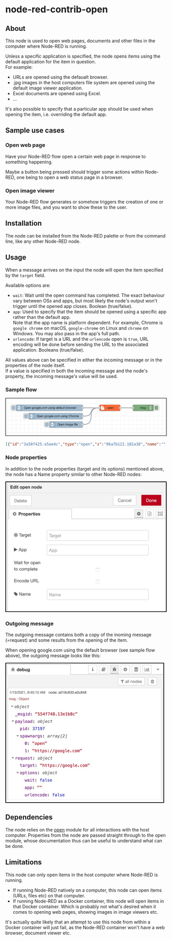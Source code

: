 # node-red-contrib-open

## About

This node is used to open web pages, documents and other files in the computer where Node-RED is running.

Unless a specific application is specified, the node opens items using the default application for the item in question.  
For example:

* URLs are opened using the defaualt browser.
* .jpg images in the host computers file system are opened using the default image viewer application.
* Excel documents are opened using Excel.
* ...

It's also possible to specify that a particular app should be used when opening the item, i.e. overriding the default app.

## Sample use cases

### Open web page

Have your Node-RED flow open a certain web page in response to something happening.

Maybe a button being pressed should trigger some actions within Node-RED, one being to open a web status page in a browser.

### Open image viewer

Your Node-RED flow generates or somehow triggers the creation of one or more image files, and you want to show these to the user.

## Installation

The node can be installed from the Node-RED palette or from the command line, like any other Node-RED node.

## Usage

When a message arrives on the input the node will open the item specified by the `target` field.

Available options are:

* `wait`: Wait until the open command has completed. The exact behaviour vary between OSs and apps, but most likely the node's output won't trigger until the opened app closes. Boolean (true/false).
* `app`: Used to specify that the item should be opened using a specific app rather than the default app.  
  Note that the app name is platform dependent. For example, Chrome is `google chrome` on macOS, `google-chrome` on Linux and `chrome` on Windows. You may also pass in the app's full path.
* `urlencode`: If target is a URL and the `urlencode` open is `true`, URL encoding will be done before sending the URL to the associated application. Booleans (true/false).

All values above can be specified in either the incoming message or in the properties of the node itself.  
If a value is specified in both the incoming message and the node's property, the incoming message's value will be used.

### Sample flow

![Sample flow](./img/sample_flow.png "Sample flow")

```json
[{"id":"3a58f425.e5ae4c","type":"open","z":"96a7b122.182a38","name":"","target":"","app":"","wait":false,"urlencode":false,"x":1010,"y":700,"wires":[["a018c630.e0c848"]]},{"id":"26b5b81b.5db13","type":"inject","z":"96a7b122.182a38","name":"Open google.com using default browser","props":[{"p":"target","v":"https://google.com","vt":"str"}],"repeat":"","crontab":"","once":false,"onceDelay":0.1,"topic":"","x":720,"y":700,"wires":[["3a58f425.e5ae4c"]]},{"id":"a018c630.e0c848","type":"debug","z":"96a7b122.182a38","name":"","active":true,"tosidebar":true,"console":false,"tostatus":false,"complete":"true","targetType":"full","statusVal":"","statusType":"auto","x":1170,"y":700,"wires":[]},{"id":"f3dcdb06.f800a","type":"inject","z":"96a7b122.182a38","name":"Open image file","props":[{"p":"target","v":"/path/to/image.jpeg","vt":"str"}],"repeat":"","crontab":"","once":false,"onceDelay":0.1,"topic":"","x":800,"y":780,"wires":[["3a58f425.e5ae4c"]]},{"id":"f55de952.472738","type":"inject","z":"96a7b122.182a38","name":"Open google.com using Chrome","props":[{"p":"target","v":"https://google.com","vt":"str"},{"p":"app","v":"google chrome","vt":"str"}],"repeat":"","crontab":"","once":false,"onceDelay":0.1,"topic":"","x":750,"y":740,"wires":[["3a58f425.e5ae4c"]]}]
```

### Node properties

In addition to the node properties (target and its options) mentioned above, the node has a Name property similar to other Node-RED nodes:

![Node edit dialog](./img/node_edit.png "Node edit dialog")

### Outgoing message

The outgoing message contains both a copy of the inoming message (=request) and some results from the opening of the item.

When opening google.com using the default browser (see sample flow above), the outgoing message looks like this:

![Output message](./img/msg_out.jpg "Output message")

## Dependencies

The node relies on the [open](https://www.npmjs.com/package/open) module for all interactions with the host computer.
Properties from the node are passed straight through to the open module, whose documentation thus can be useful to understand what can be done.

## Limitations

This node can only open items in the host computer where Node-RED is running.

* If running Node-RED natively on a computer, this node can open items (URLs, files etc) on that computer.
* If running Node-RED as a Docker container, this node will open items in that Docker container. Which is probably not what's desired when it comes to opening web pages, showing images in image viewers etc.

It's actually quite likely that an attempt to use this node from within a Docker container will just fail, as the Node-RED container won't have a web browser, document viewer etc.
